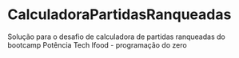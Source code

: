 # CalculadoraPartidasRanqueadas
Solução para o desafio de calculadora de partidas ranqueadas do bootcamp Potência Tech Ifood - programação do zero
